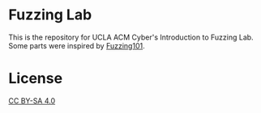 # Fuzzing Lab

This is the repository for UCLA ACM Cyber's Introduction to Fuzzing Lab.
Some parts were inspired by [Fuzzing101](https://github.com/antonio-morales/Fuzzing101).

# License

[CC BY-SA 4.0](https://creativecommons.org/licenses/by-sa/4.0/)
